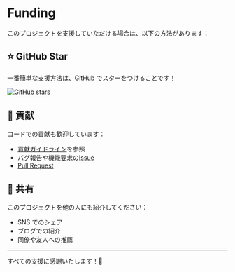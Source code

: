 # Funding

このプロジェクトを支援していただける場合は、以下の方法があります：

## ⭐ GitHub Star

一番簡単な支援方法は、GitHub でスターをつけることです！

[![GitHub stars](https://img.shields.io/github/stars/baku2san/bookmarklet-gallery?style=social)](https://github.com/baku2san/bookmarklet-gallery/stargazers)

## 🤝 貢献

コードでの貢献も歓迎しています：

- [貢献ガイドライン](./docs/CONTRIBUTING.md)を参照
- バグ報告や機能要求の[Issue](https://github.com/baku2san/bookmarklet-gallery/issues)
- [Pull Request](https://github.com/baku2san/bookmarklet-gallery/pulls)

## 🔗 共有

このプロジェクトを他の人にも紹介してください：

- SNS でのシェア
- ブログでの紹介
- 同僚や友人への推薦

---

すべての支援に感謝いたします！🙏

